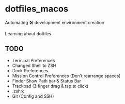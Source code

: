 
# dotfiles_macos
Automating 🛠 development  environment creation

Learning about dotfiles


## TODO
- Terminal Preferences
- Changed Shell to ZSH
- Dock Preferences
- Mission Control Preferences (Don't rearrange spaces)
- Finder Show Path bar & Status Bar
- Trackpad (3 finger drag & tap to click)
- .zshrc
- Git (Config and SSH)
